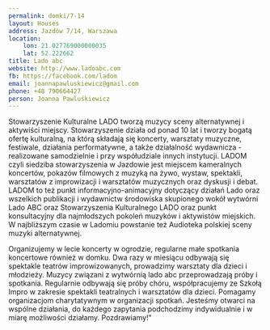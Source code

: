 ```yaml
---
permalink: domki/7-14
layout: Houses
address: Jazdów 7/14, Warszawa
location:
    lon: 21.027769000000035
    lat: 52.222662
title: Lado abc
website: http://www.ladoabc.com
fb: https://facebook.com/ladom
email: joannapawluskiewicz@gmail.com
phone: +48 790664427
person: Joanna Pawluśkiewicz
---
```

Stowarzyszenie Kulturalne LADO tworzą muzycy sceny alternatywnej i aktywiści miejscy. Stowarzyszenie działa od ponad 10 lat i tworzy bogatą ofertę kulturalną, na którą składają się koncerty, warsztaty muzyczne, festiwale, działania performatywne, a także działalność wydawnicza - realizowane samodzielnie i przy współudziale innych instytucji.  LADOM czyli siedziba stowarzyszenia w Jazdowie jest miejscem kameralnych koncertów, pokazów filmowych z muzyką na żywo, wystaw, spektakli, warsztatów z improwizacji i warsztatów muzycznych oraz dyskusji i debat.  LADOM to też punkt informacyjno-animacyjny dotyczący działań  Lado oraz wszelkich publikacji i wydawnictw środowiska skupionego wokół wytwórni Lado ABC oraz Stowarzyszenia Kulturalnego LADO oraz punkt konsultacyjny dla najmłodszych pokoleń muzyków i aktywistów miejskich. W najbliższym czasie w Ladomiu powstanie też Audioteka polskiej sceny muzyki alternatywnej.

Organizujemy w lecie koncerty w ogrodzie, regularne małe spotkania koncertowe również w domku. Dwa razy w miesiącu odbywają się spektakle teatrów improwizowanych, prowadzimy warsztaty dla dzieci i młodzieży. Muzycy związani z wytwórnią lado abc przeprowadzają próby i spotkania. Regularnie odbywają się próby chóru, współpracujemy ze Szkołą Impro w zakresie spektakli teatralnych i warsztatów dla dzieci. Pomagamy organizacjom charytatywnym w organizacji spotkań. Jesteśmy otwarci na wspólne działania, do każdego zapytania podchodzimy indywidualnie i w miarę możliwości działamy. Pozdrawiamy!"

